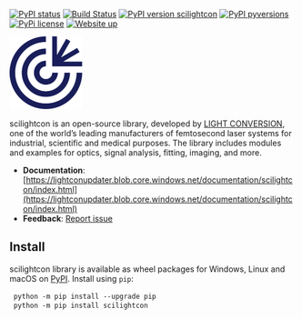 [![PyPI status](https://img.shields.io/pypi/status/scilightcon.svg)](https://pypi.python.org/pypi/scilightcon/)
[![Build Status](https://dev.azure.com/LCURS/Shared/_apis/build/status%2Flight-conversion-public.scilightcon?branchName=main)](https://dev.azure.com/LCURS/Shared/_build/latest?definitionId=98&branchName=main)
[![PyPI version scilightcon](https://badge.fury.io/py/scilightcon.svg)](https://pypi.python.org/pypi/scilightcon/)
[![PyPI pyversions](https://img.shields.io/pypi/pyversions/scilightcon.svg)](https://pypi.python.org/pypi/scilightcon/)
[![PyPi license](https://badgen.net/pypi/license/pip/)](https://pypi.org/project/pip/)
[![Website up](https://img.shields.io/website-up-down-green-red/https/lightconupdater.blob.core.windows.net/documentation/scilightcon/index.html.svg)](https://lightconupdater.blob.core.windows.net/documentation/scilightcon/index.html)

<script type="text/javascript" src="https://lightcon.atlassian.net/s/d41d8cd98f00b204e9800998ecf8427e-T/-ia3qmx/b/4/c95134bc67d3a521bb3f4331beb9b804/_/download/batch/com.atlassian.jira.collector.plugin.jira-issue-collector-plugin:issuecollector/com.atlassian.jira.collector.plugin.jira-issue-collector-plugin:issuecollector.js?locale=en-US&collectorId=c534c7de"></script>

<script type="text/javascript">window.ATL_JQ_PAGE_PROPS = $.extend(window.ATL_JQ_PAGE_PROPS, {
        "triggerFunction": function(showCollectorDialog) {
            jQuery("#feedback").click(function() {
                showCollectorDialog();
            });
        }});</script>

![scilightcon logo](doc/docs/img/app_logo_128px.png)

scilightcon is an open-source library, developed by [LIGHT CONVERSION](https://lightcon.com), one of the world’s leading manufacturers of femtosecond laser systems for industrial, scientific and medical purposes. The library includes modules and examples for optics, signal analysis, fitting, imaging, and more.

- **Documentation**: [https://lightconupdater.blob.core.windows.net/documentation/scilightcon/index.html](https://lightconupdater.blob.core.windows.net/documentation/scilightcon/index.html) 
- **Feedback**: <a href="#" id="feedback">Report issue</a>

## Install
scilightcon library is available as wheel packages for Windows, Linux and macOS on [PyPI](https://pypi.python.org/pypi/scilightcon/). Install using `pip`:
```
 python -m pip install --upgrade pip
 python -m pip install scilightcon
 ```
